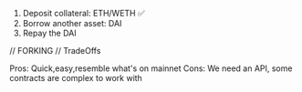 1. Deposit collateral: ETH/WETH ✅
2. Borrow another asset: DAI
3. Repay the DAI

// FORKING
// TradeOffs

Pros: Quick,easy,resemble what's on mainnet
Cons: We need an API, some contracts are complex to work with